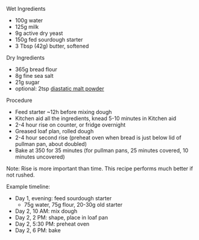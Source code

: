 Wet Ingredients

* 100g water
* 125g milk
* 9g active dry yeast
* 150g fed sourdough starter
* 3 Tbsp (42g) butter, softened

Dry Ingredients

* 365g bread flour
* 8g fine sea salt
* 21g sugar
* optional: 2tsp [diastatic malt powder](https://smile.amazon.com/gp/product/B073RQJJKY)

Procedure

* Feed starter ~12h before mixing dough
* Kitchen aid all the ingredients, knead 5-10 minutes in Kitchen aid
* 2-4 hour rise on counter, or fridge overnight
* Greased loaf plan, rolled dough
* 2-4 hour second rise (preheat oven when bread is just below lid of pullman pan, about doubled)
* Bake at 350 for 35 minutes (for pullman pans, 25 minutes covered, 10 minutes uncovered)

Note: Rise is more important than time. This recipe performs much better if not rushed. 

Example timeline:
* Day 1, evening: feed sourdough starter
  * 75g water, 75g flour, 20-30g old starter
* Day 2, 10 AM: mix dough
* Day 2, 2 PM: shape, place in loaf pan
* Day 2, 5:30 PM: preheat oven
* Day 2, 6 PM: bake
